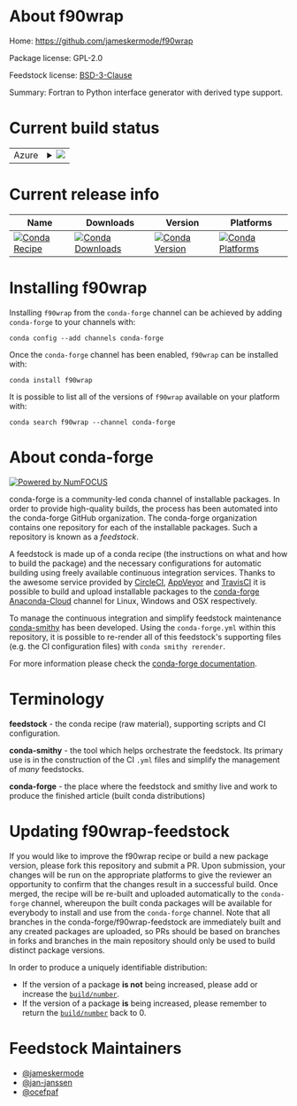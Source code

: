 About f90wrap
=============

Home: https://github.com/jameskermode/f90wrap

Package license: GPL-2.0

Feedstock license: [BSD-3-Clause](https://github.com/conda-forge/f90wrap-feedstock/blob/master/LICENSE.txt)

Summary: Fortran to Python interface generator with derived type support.

Current build status
====================


<table>
    
  <tr>
    <td>Azure</td>
    <td>
      <details>
        <summary>
          <a href="https://dev.azure.com/conda-forge/feedstock-builds/_build/latest?definitionId=280&branchName=master">
            <img src="https://dev.azure.com/conda-forge/feedstock-builds/_apis/build/status/f90wrap-feedstock?branchName=master">
          </a>
        </summary>
        <table>
          <thead><tr><th>Variant</th><th>Status</th></tr></thead>
          <tbody><tr>
              <td>linux_64_c_compiler_version7fortran_compiler_version7numpy1.16python3.6.____cpython</td>
              <td>
                <a href="https://dev.azure.com/conda-forge/feedstock-builds/_build/latest?definitionId=280&branchName=master">
                  <img src="https://dev.azure.com/conda-forge/feedstock-builds/_apis/build/status/f90wrap-feedstock?branchName=master&jobName=linux&configuration=linux_64_c_compiler_version7fortran_compiler_version7numpy1.16python3.6.____cpython" alt="variant">
                </a>
              </td>
            </tr><tr>
              <td>linux_64_c_compiler_version7fortran_compiler_version7numpy1.16python3.7.____cpython</td>
              <td>
                <a href="https://dev.azure.com/conda-forge/feedstock-builds/_build/latest?definitionId=280&branchName=master">
                  <img src="https://dev.azure.com/conda-forge/feedstock-builds/_apis/build/status/f90wrap-feedstock?branchName=master&jobName=linux&configuration=linux_64_c_compiler_version7fortran_compiler_version7numpy1.16python3.7.____cpython" alt="variant">
                </a>
              </td>
            </tr><tr>
              <td>linux_64_c_compiler_version7fortran_compiler_version7numpy1.16python3.8.____cpython</td>
              <td>
                <a href="https://dev.azure.com/conda-forge/feedstock-builds/_build/latest?definitionId=280&branchName=master">
                  <img src="https://dev.azure.com/conda-forge/feedstock-builds/_apis/build/status/f90wrap-feedstock?branchName=master&jobName=linux&configuration=linux_64_c_compiler_version7fortran_compiler_version7numpy1.16python3.8.____cpython" alt="variant">
                </a>
              </td>
            </tr><tr>
              <td>linux_64_c_compiler_version7fortran_compiler_version7numpy1.18python3.6.____73_pypy</td>
              <td>
                <a href="https://dev.azure.com/conda-forge/feedstock-builds/_build/latest?definitionId=280&branchName=master">
                  <img src="https://dev.azure.com/conda-forge/feedstock-builds/_apis/build/status/f90wrap-feedstock?branchName=master&jobName=linux&configuration=linux_64_c_compiler_version7fortran_compiler_version7numpy1.18python3.6.____73_pypy" alt="variant">
                </a>
              </td>
            </tr><tr>
              <td>linux_64_c_compiler_version7fortran_compiler_version7numpy1.19python3.9.____cpython</td>
              <td>
                <a href="https://dev.azure.com/conda-forge/feedstock-builds/_build/latest?definitionId=280&branchName=master">
                  <img src="https://dev.azure.com/conda-forge/feedstock-builds/_apis/build/status/f90wrap-feedstock?branchName=master&jobName=linux&configuration=linux_64_c_compiler_version7fortran_compiler_version7numpy1.19python3.9.____cpython" alt="variant">
                </a>
              </td>
            </tr><tr>
              <td>linux_64_c_compiler_version9fortran_compiler_version9numpy1.16python3.6.____cpython</td>
              <td>
                <a href="https://dev.azure.com/conda-forge/feedstock-builds/_build/latest?definitionId=280&branchName=master">
                  <img src="https://dev.azure.com/conda-forge/feedstock-builds/_apis/build/status/f90wrap-feedstock?branchName=master&jobName=linux&configuration=linux_64_c_compiler_version9fortran_compiler_version9numpy1.16python3.6.____cpython" alt="variant">
                </a>
              </td>
            </tr><tr>
              <td>linux_64_c_compiler_version9fortran_compiler_version9numpy1.16python3.7.____cpython</td>
              <td>
                <a href="https://dev.azure.com/conda-forge/feedstock-builds/_build/latest?definitionId=280&branchName=master">
                  <img src="https://dev.azure.com/conda-forge/feedstock-builds/_apis/build/status/f90wrap-feedstock?branchName=master&jobName=linux&configuration=linux_64_c_compiler_version9fortran_compiler_version9numpy1.16python3.7.____cpython" alt="variant">
                </a>
              </td>
            </tr><tr>
              <td>linux_64_c_compiler_version9fortran_compiler_version9numpy1.16python3.8.____cpython</td>
              <td>
                <a href="https://dev.azure.com/conda-forge/feedstock-builds/_build/latest?definitionId=280&branchName=master">
                  <img src="https://dev.azure.com/conda-forge/feedstock-builds/_apis/build/status/f90wrap-feedstock?branchName=master&jobName=linux&configuration=linux_64_c_compiler_version9fortran_compiler_version9numpy1.16python3.8.____cpython" alt="variant">
                </a>
              </td>
            </tr><tr>
              <td>linux_64_c_compiler_version9fortran_compiler_version9numpy1.18python3.6.____73_pypy</td>
              <td>
                <a href="https://dev.azure.com/conda-forge/feedstock-builds/_build/latest?definitionId=280&branchName=master">
                  <img src="https://dev.azure.com/conda-forge/feedstock-builds/_apis/build/status/f90wrap-feedstock?branchName=master&jobName=linux&configuration=linux_64_c_compiler_version9fortran_compiler_version9numpy1.18python3.6.____73_pypy" alt="variant">
                </a>
              </td>
            </tr><tr>
              <td>linux_64_c_compiler_version9fortran_compiler_version9numpy1.19python3.9.____cpython</td>
              <td>
                <a href="https://dev.azure.com/conda-forge/feedstock-builds/_build/latest?definitionId=280&branchName=master">
                  <img src="https://dev.azure.com/conda-forge/feedstock-builds/_apis/build/status/f90wrap-feedstock?branchName=master&jobName=linux&configuration=linux_64_c_compiler_version9fortran_compiler_version9numpy1.19python3.9.____cpython" alt="variant">
                </a>
              </td>
            </tr>
          </tbody>
        </table>
      </details>
    </td>
  </tr>
</table>

Current release info
====================

| Name | Downloads | Version | Platforms |
| --- | --- | --- | --- |
| [![Conda Recipe](https://img.shields.io/badge/recipe-f90wrap-green.svg)](https://anaconda.org/conda-forge/f90wrap) | [![Conda Downloads](https://img.shields.io/conda/dn/conda-forge/f90wrap.svg)](https://anaconda.org/conda-forge/f90wrap) | [![Conda Version](https://img.shields.io/conda/vn/conda-forge/f90wrap.svg)](https://anaconda.org/conda-forge/f90wrap) | [![Conda Platforms](https://img.shields.io/conda/pn/conda-forge/f90wrap.svg)](https://anaconda.org/conda-forge/f90wrap) |

Installing f90wrap
==================

Installing `f90wrap` from the `conda-forge` channel can be achieved by adding `conda-forge` to your channels with:

```
conda config --add channels conda-forge
```

Once the `conda-forge` channel has been enabled, `f90wrap` can be installed with:

```
conda install f90wrap
```

It is possible to list all of the versions of `f90wrap` available on your platform with:

```
conda search f90wrap --channel conda-forge
```


About conda-forge
=================

[![Powered by NumFOCUS](https://img.shields.io/badge/powered%20by-NumFOCUS-orange.svg?style=flat&colorA=E1523D&colorB=007D8A)](http://numfocus.org)

conda-forge is a community-led conda channel of installable packages.
In order to provide high-quality builds, the process has been automated into the
conda-forge GitHub organization. The conda-forge organization contains one repository
for each of the installable packages. Such a repository is known as a *feedstock*.

A feedstock is made up of a conda recipe (the instructions on what and how to build
the package) and the necessary configurations for automatic building using freely
available continuous integration services. Thanks to the awesome service provided by
[CircleCI](https://circleci.com/), [AppVeyor](https://www.appveyor.com/)
and [TravisCI](https://travis-ci.com/) it is possible to build and upload installable
packages to the [conda-forge](https://anaconda.org/conda-forge)
[Anaconda-Cloud](https://anaconda.org/) channel for Linux, Windows and OSX respectively.

To manage the continuous integration and simplify feedstock maintenance
[conda-smithy](https://github.com/conda-forge/conda-smithy) has been developed.
Using the ``conda-forge.yml`` within this repository, it is possible to re-render all of
this feedstock's supporting files (e.g. the CI configuration files) with ``conda smithy rerender``.

For more information please check the [conda-forge documentation](https://conda-forge.org/docs/).

Terminology
===========

**feedstock** - the conda recipe (raw material), supporting scripts and CI configuration.

**conda-smithy** - the tool which helps orchestrate the feedstock.
                   Its primary use is in the construction of the CI ``.yml`` files
                   and simplify the management of *many* feedstocks.

**conda-forge** - the place where the feedstock and smithy live and work to
                  produce the finished article (built conda distributions)


Updating f90wrap-feedstock
==========================

If you would like to improve the f90wrap recipe or build a new
package version, please fork this repository and submit a PR. Upon submission,
your changes will be run on the appropriate platforms to give the reviewer an
opportunity to confirm that the changes result in a successful build. Once
merged, the recipe will be re-built and uploaded automatically to the
`conda-forge` channel, whereupon the built conda packages will be available for
everybody to install and use from the `conda-forge` channel.
Note that all branches in the conda-forge/f90wrap-feedstock are
immediately built and any created packages are uploaded, so PRs should be based
on branches in forks and branches in the main repository should only be used to
build distinct package versions.

In order to produce a uniquely identifiable distribution:
 * If the version of a package **is not** being increased, please add or increase
   the [``build/number``](https://conda.io/docs/user-guide/tasks/build-packages/define-metadata.html#build-number-and-string).
 * If the version of a package **is** being increased, please remember to return
   the [``build/number``](https://conda.io/docs/user-guide/tasks/build-packages/define-metadata.html#build-number-and-string)
   back to 0.

Feedstock Maintainers
=====================

* [@jameskermode](https://github.com/jameskermode/)
* [@jan-janssen](https://github.com/jan-janssen/)
* [@ocefpaf](https://github.com/ocefpaf/)

